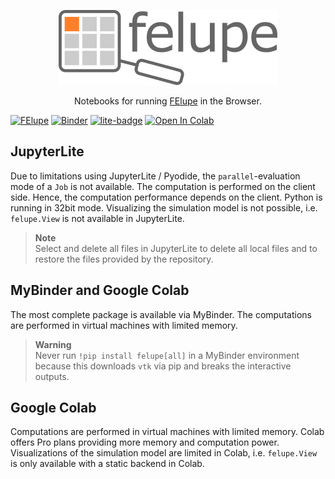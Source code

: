 <p align="center">
  <img src="https://raw.githubusercontent.com/adtzlr/felupe/main/docs/_static/logo.png" height="120px"/>
  <p align="center">Notebooks for running <a href="https://github.com/adtzlr/felupe">FElupe</a> in the Browser. </p>
</p>

[![FElupe](https://img.shields.io/badge/%F0%9F%94%8D-FElupe-white)](https://github.com/adtzlr/felupe) [![Binder](https://mybinder.org/badge_logo.svg)](https://mybinder.org/v2/gh/adtzlr/felupe-web/main?labpath=notebooks/binder/01_Getting-Started.ipynb) [![lite-badge](https://jupyterlite.rtfd.io/en/latest/_static/badge.svg)](https://adtzlr.github.io/felupe-web/lab?path=01_Getting-Started.ipynb) <a target="_blank" href="https://colab.research.google.com/github/adtzlr/felupe-web/blob/main/notebooks/colab/01_Getting-Started.ipynb"><img src="https://colab.research.google.com/assets/colab-badge.svg" alt="Open In Colab"/></a>

## JupyterLite
Due to limitations using JupyterLite / Pyodide, the `parallel`-evaluation mode of a `Job` is not available. The computation is performed on the client side. Hence, the computation performance depends on the client. Python is running in 32bit mode. Visualizing the simulation model is not possible, i.e. `felupe.View` is not available in JupyterLite.

> **Note**  
> Select and delete all files in JupyterLite to delete all local files and to restore the files provided by the repository.

## MyBinder and Google Colab
The most complete package is available via MyBinder. The computations are performed in virtual machines with limited memory. 

> **Warning**  
> Never run `!pip install felupe[all]` in a MyBinder environment because this downloads `vtk` via pip and breaks the interactive outputs.

## Google Colab
Computations are performed in virtual machines with limited memory. Colab offers Pro plans providing more memory and computation power. Visualizations of the simulation model are limited in Colab, i.e. `felupe.View` is only available with a static backend in Colab.
